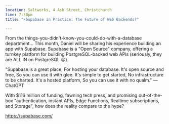 ```yaml
---
location: Saltworks, 4 Ash Street, Christchurch
time: 7:30pm
title: "⚡️Supabase in Practice: The Future of Web Backends?"

---
```


From the things-you-didn't-know-you-could-do-with-a-database department… This month, Daniel will be sharing his experience building an app with Supabase. Supabase is a "Open Source" company, offering a turnkey platform for building PostgreSQL-backed web APIs (seriously, they are ALL IN on PostgreSQL 😍).

"Supabase is a great place,
For hosting your database.
It's open source and free,
So you can use it with glee.
It's simple to get started,
No infrastructure to be charted.
It's a hosted platform,
So you can use it with no qualm."
— ChatGPT

With $116 million of funding, fawning tech press, and promising out-of-the-box "authentication, instant APIs, Edge Functions, Realtime subscriptions, and Storage", how does the reality compare to the hype?

https://supabase.com/
